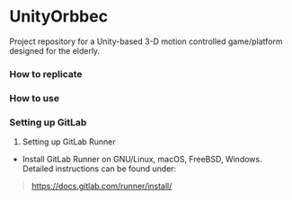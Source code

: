 # UnityOrbbec
Project repository for a Unity-based 3-D motion controlled game/platform designed for the elderly.
### How to replicate
### How to use
### Setting up GitLab
1. Setting up GitLab Runner
  - Install GitLab Runner on GNU/Linux, macOS, FreeBSD, Windows. Detailed instructions can be found under:  
  > https://docs.gitlab.com/runner/install/

